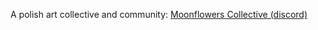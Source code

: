 A polish art collective and community:
[Moonflowers Collective (discord)](https://discord.gg/q8q2CGapPK)
